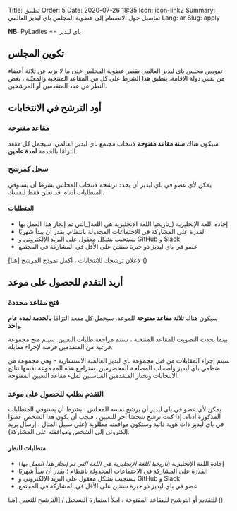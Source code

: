 Title: تطبيق
Order: 5
Date: 2020-07-26 18:35
Icon: icon-link2
Summary: تفاصيل حول الانضمام إلى عضوية
 المجلس باي ليديز العالمي
Lang: ar
Slug: apply

**NB:** PyLadies == باي ليديز

## تكوين المجلس

تفويض مجلس باي ليديز العالمي يقصر عضوية المجلس على ما لا يزيد عن ثلاثة أعضاء من نفس دولة الإقامة. ينطبق هذا الشرط على كل من المقاعد المنتخبة والمعيّنة ، بغض النظر عن عدد المتقدمين أو المرشحين.

## أود الترشح في الانتخابات

### مقاعد مفتوحة

سيكون هناك **ستة مقاعد مفتوحة** لانتخاب مجتمع باي ليديز العالمي. سيحمل كل مقعد التزامًا بالخدمة **لمدة عامين**.

### سجل كمرشح

يمكن لأي عضو في باي ليديز أن يحدد ترشحه لانتخاب المجلس بشرط أن يستوفي المتطلبات أدناه.
قد تعلن فقط لنفسك.

#### المتطلبات

- إجادة اللغة الإنجليزية (_تاريخيا اللغة الإنجليزية هي اللغة(_التي تم إنجاز هذا العمل بها
- القدرة على المشاركة في الاجتماعات المجدولة بانتظام. يقدر أن يبدأ شهريًا
- يستجيب بشكل معقول على البريد الإلكتروني و GitHub و Slack
- عضو في باي ليديز ذو خبرة سنتين على الأقل في المشاركة في المجتمع

[لإعلان ترشحك للانتخابات ، أكمل نموذج المرشح [هنا
()

## أريد التقدم للحصول على موعد

### فتح مقاعد محددة

سيكون هناك **ثلاثة مقاعد مفتوحة** للموعد. سيحمل كل مقعد التزامًا **بالخدمة لمدة عام واحد**.

بينما يحدث التصويت للمقاعد المنتخبة ، ستتم مراجعة طلبات التعيين. سيتم منح مجموعة فرعية من المتقدمين فرصة لإجراء مقابلة.

سيتم إجراء المقابلات من قبل مجموعة باي ليديز العالمية الاستشارية - وهي مجموعة من منظمي باي ليديز وأصحاب المصلحة المخضرمين. ستراجع هذه المجموعة نفسها نتائج الانتخابات وتختار المتقدمين المناسبين لملء مقاعد التعيين المفتوحة.

### التقدم بطلب للحصول على موعد

يمكن لأي عضو في باي ليديز أن يرشح نفسه للمجلس ، بشرط أن يستوفي المتطلبات المذكورة أدناه. إذا كنت ترشح شخصًا آخر للتعيين ، فيجب أن يكون هذا الشخص عضوًا في باي ليديز ذات هوية ذاتية وستكون موافقته مطلوبة (على سبيل المثال ، إرسال بريد إلكتروني إلى الشخص وموافقته على المشاركة).

#### متطلبات للنظر

- إجادة اللغة الإنجليزية (_تاريخيا اللغة الإنجليزية هي اللغة التي تم إنجاز هذا العمل بها_)
- القدرة على
المشاركة في الاجتماعات المجدولة بانتظام ؛ يقدر أن يبدأ شهريًا
- يستجيب بشكل معقول على البريد الإلكتروني و GitHub و Slack
- عضو في باي ليديز ذو خبرة سنتين على الأقل في المشاركة في المجتمع

للتقديم أو الترشيح للمقاعد المفتوحة ، املأ استمارة التسجيل / 
[الترشيح للتعيين [هنا
()
